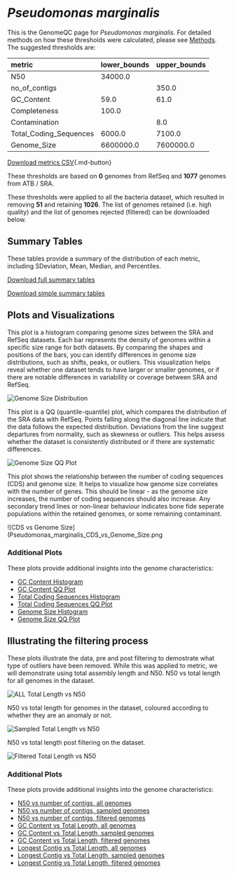 # *Pseudomonas marginalis*

This is the GenomeQC page for *Pseudomonas marginalis*. For detailed methods on how these thresholds were calculated, please see [Methods](../../methods.md).
The suggested thresholds are: 

| metric                 | lower_bounds   | upper_bounds   |
|:-----------------------|:---------------|:---------------|
| N50                    | 34000.0        |                |
| no_of_contigs          |                | 350.0          |
| GC_Content             | 59.0           | 61.0           |
| Completeness           | 100.0          |                |
| Contamination          |                | 8.0            |
| Total_Coding_Sequences | 6000.0         | 7100.0         |
| Genome_Size            | 6600000.0      | 7600000.0      |

[Download metrics CSV](Pseudomonas_marginalis_metrics.csv){.md-button}


These thresholds are based on **0** genomes from RefSeq and **1077** genomes from ATB / SRA.

These thresholds were applied to all the bacteria dataset, which resulted in removing **51** and retaining **1026**.
The list of genomes retained (i.e. high quality) and the list of genomes rejected (filtered) can be downloaded below. 


## Summary Tables
These tables provide a summary of the distribution of each metric, including SDeviation, Mean, Median, and Percentiles.

[Download full summary tables](summary.csv)

[Download simple summary tables](selected_summary.csv)

## Plots and Visualizations

This plot is a histogram comparing genome sizes between the SRA and RefSeq datasets. Each bar represents the density of genomes within a specific size range for both datasets. By comparing the shapes and positions of the bars, you can identify differences in genome size distributions, such as shifts, peaks, or outliers. This visualization helps reveal whether one dataset tends to have larger or smaller genomes, or if there are notable differences in variability or coverage between SRA and RefSeq.

![Genome Size Distribution](Genome_Size_refseq_histogram_kde.png)

This plot is a QQ (quantile-quantile) plot, which compares the distribution of the SRA data with RefSeq. Points falling along the diagonal line indicate that the data follows the expected distribution. Deviations from the line suggest departures from normality, such as skewness or outliers. This helps assess whether the dataset is consistently distributed or if there are systematic differences.

![Genome Size QQ Plot](Genome_Size_refseq_qqplot.png)

This plot shows the relationship between the number of coding sequences (CDS) and genome size. It helps to visualize how genome size correlates with the number of genes. This should be linear - as the genome size increases, the number of coding sequences should also increase. Any secondary trend lines or non-linear behaviour indicates bone fide seperate populations within the retained genomes, or some remaining contaminant. 

![CDS vs Genome Size](Pseudomonas_marginalis_CDS_vs_Genome_Size.png

### Additional Plots

These plots provide additional insights into the genome characteristics:

- [GC Content Histogram](GC_Content_refseq_histogram_kde.png)
- [GC Content QQ Plot](GC_Content_refseq_qqplot.png)
- [Total Coding Sequences Histogram](Total_Coding_Sequences_refseq_histogram_kde.png)
- [Total Coding Sequences QQ Plot](Total_Coding_Sequences_refseq_qqplot.png)
- [Genome Size Histogram](Genome_Size_refseq_histogram_kde.png)
- [Genome Size QQ Plot](Genome_Size_refseq_qqplot.png)
## Illustrating the filtering process
These plots illustrate the data, pre and post filtering to demostrate what type of outliers have been removed. While this was applied to metric, we will demonstrate using total assembly length and N50.
N50 vs total length for all genomes in the dataset.

![ALL Total Length vs N50](Pseudomonas_marginalis_all_total_length_N50.png)

N50 vs total length for genomes in the dataset, coloured according to whether they are an anomaly or not.

![Sampled Total Length vs N50](Pseudomonas_marginalis_sample_total_length_N50.png)

N50 vs total length post filtering on the dataset.

![Filtered Total Length vs N50](Pseudomonas_marginalis_filt_total_length_N50.png)

### Additional Plots

These plots provide additional insights into the genome characteristics:

- [N50 vs number of contigs, all genomes](Pseudomonas_marginalis_all_N50_number.png)
- [N50 vs number of contigs, sampled genomes](Pseudomonas_marginalis_sample_N50_number.png)
- [N50 vs number of contigs, filtered genomes](Pseudomonas_marginalis_filt_N50_number.png)
- [GC Content vs Total Length, all genomes](Pseudomonas_marginalis_all_total_length_GC_Content.png)
- [GC Content vs Total Length, sampled genomes](Pseudomonas_marginalis_sample_total_length_GC_Content.png)
- [GC Content vs Total Length, filtered genomes](Pseudomonas_marginalis_filt_total_length_GC_Content.png)
- [Longest Contig vs Total Length, all genomes](Pseudomonas_marginalis_all_total_length_longest.png)
- [Longest Contig vs Total Length, sampled genomes](Pseudomonas_marginalis_sample_total_length_longest.png)
- [Longest Contig vs Total Length, filtered genomes](Pseudomonas_marginalis_filt_total_length_longest.png)
